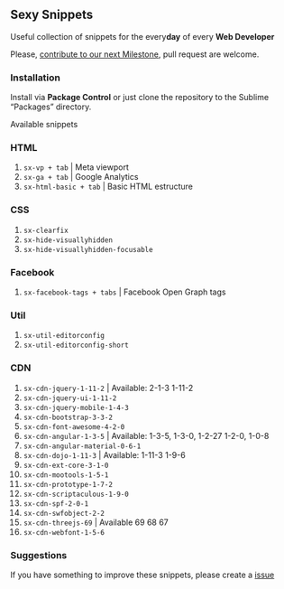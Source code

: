 ## Sexy Snippets

Useful collection of snippets for the every**day** of every **Web Developer**

Please, [contribute to our next Milestone](https://github.com/felquis/SexySnippets/milestones/v1.0.6), pull request are welcome.

### Installation

Install via **Package Control** or just clone the repository to the Sublime “Packages” directory.

Available snippets

### HTML

1. `sx-vp + tab` | Meta viewport
1. `sx-ga + tab` | Google Analytics
1. `sx-html-basic + tab` | Basic HTML estructure

### CSS

1. `sx-clearfix`
1. `sx-hide-visuallyhidden`
1. `sx-hide-visuallyhidden-focusable`

### Facebook

1. `sx-facebook-tags + tabs` | Facebook Open Graph tags


### Util
1. `sx-util-editorconfig`
1. `sx-util-editorconfig-short`

### CDN
1. `sx-cdn-jquery-1-11-2` | Available: 2-1-3 1-11-2
1. `sx-cdn-jquery-ui-1-11-2`
1. `sx-cdn-jquery-mobile-1-4-3`
1. `sx-cdn-bootstrap-3-3-2`
1. `sx-cdn-font-awesome-4-2-0`
1. `sx-cdn-angular-1-3-5` | Available: 1-3-5, 1-3-0, 1-2-27 1-2-0, 1-0-8
1. `sx-cdn-angular-material-0-6-1`
1. `sx-cdn-dojo-1-11-3` | Available: 1-11-3 1-9-6
1. `sx-cdn-ext-core-3-1-0`
1. `sx-cdn-mootools-1-5-1`
1. `sx-cdn-prototype-1-7-2`
1. `sx-cdn-scriptaculous-1-9-0`
1. `sx-cdn-spf-2-0-1`
1. `sx-cdn-swfobject-2-2`
1. `sx-cdn-threejs-69` | Available 69 68 67
1. `sx-cdn-webfont-1-5-6`

### Suggestions

If you have something to improve these snippets, please create a [issue](https://github.com/felquis/SexySnippets/issues)
